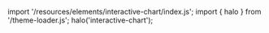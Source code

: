 <!--
type: template
name: interactive-chart
-->

import '/resources/elements/interactive-chart/index.js';
import { halo } from '/theme-loader.js';
halo('interactive-chart');
